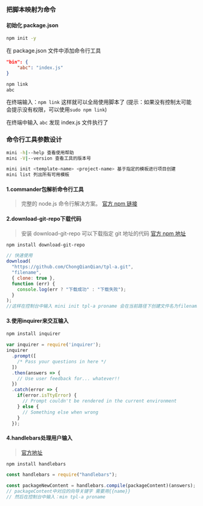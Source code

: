 ### 把脚本映射为命令

#### 初始化 package.json

```bash
npm init -y
```

在 package.json 文件中添加命令行工具

```json
"bin": {
    "abc": "index.js"
}
```

```bash
npm link
abc
```

在终端输入：`npm link` 这样就可以全局使用脚本了
(提示：如果没有控制太可能会提示没有权限，可以使用`sudo npm link`)

在终端中输入 `abc` 发现 index.js 文件执行了

### 命令行工具参数设计

```bash
mini -h|--help 查看使用帮助
mini -V|--version 查看工具的版本号

mini init <template-name> <project-name> 基于指定的模板进行项目创建
mini list 列出所有可用模板
```

#### 1.commander包解析命令行工具
> 完整的 node.js 命令行解决方案。
[官方 npm 链接](https://github.com/tj/commander.js/blob/master/Readme_zh-CN.md#%e4%be%8b%e5%ad%90)

#### 2.download-git-repo下载代码
> 安装 download-git-repo 可以下载指定 git 地址的代码
[官方 npm 地址](https://www.npmjs.com/package/download-git-repo)

```bash
npm install download-git-repo
```

```js
// 快速使用
download(
  "https://github.com/ChongQianQian/tpl-a.git",
  "filename",
  { clone: true },
  function (err) {
    console.log(err ? "下载成功" : "下载失败");
  }
);
//这样在控制台中输入 mini init tpl-a proname 会在当前路径下创建文件名为filename的文件夹
```

#### 3.使用inquirer来交互输入
```bash
npm install inquirer
```
```js
var inquirer = require('inquirer');
inquirer
  .prompt([
    /* Pass your questions in here */
  ])
  .then(answers => {
    // Use user feedback for... whatever!!
  })
  .catch(error => {
    if(error.isTtyError) {
      // Prompt couldn't be rendered in the current environment
    } else {
      // Something else when wrong
    }
  });
```

#### 4.handlebars处理用户输入
> [官方地址](https://handlebarsjs.com/zh/installation/#npm-%E6%88%96-yarn-%EF%BC%88%E6%8E%A8%E8%8D%90%EF%BC%89)
```bash
npm install handlebars
```
```js
const handlebars = require("handlebars");

const packageNewContent = handlebars.compile(packageContent)(answers);
// packageContent中对应的向导关键字 需要用{{name}}
// 然后在控制台中输入：min tpl-a proname
```
